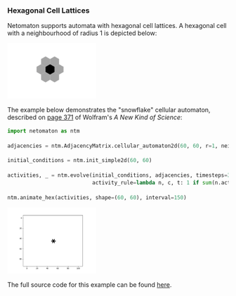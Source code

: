 ### Hexagonal Cell Lattices

Netomaton supports automata with hexagonal cell lattices. A hexagonal
cell with a neighbourhood of radius 1 is depicted below:

<img src="../../resources/hexagon.png" width="40%"/>

The example below demonstrates the "snowflake" cellular automaton,
described on [page 371](https://www.wolframscience.com/nks/p371--the-growth-of-crystals/)
of Wolfram's *A New Kind of Science*:

```python
import netomaton as ntm

adjacencies = ntm.AdjacencyMatrix.cellular_automaton2d(60, 60, r=1, neighbourhood="Hex")

initial_conditions = ntm.init_simple2d(60, 60)

activities, _ = ntm.evolve(initial_conditions, adjacencies, timesteps=31,
                           activity_rule=lambda n, c, t: 1 if sum(n.activities) == 1 else n.current_activity)

ntm.animate_hex(activities, shape=(60, 60), interval=150)
```

<img src="../../resources/snowflake.gif" width="40%"/>

The full source code for this example can be found [here](hexagonal_ca_demo.py).

